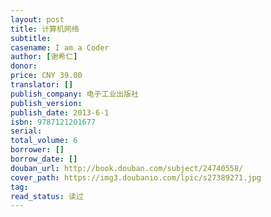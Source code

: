 ```yaml
---
layout: post
title: 计算机网络
subtitle:
casename: I am a Coder
author: [谢希仁]
donor: 
price: CNY 39.00
translator: []
publish_company: 电子工业出版社
publish_version: 
publish_date: 2013-6-1
isbn: 9787121201677
serial: 
total_volume: 6
borrower: []
borrow_date: []
douban_url: http://book.douban.com/subject/24740558/
cover_path: https://img3.doubanio.com/lpic/s27389271.jpg
tag: 
read_status: 读过
---
```

